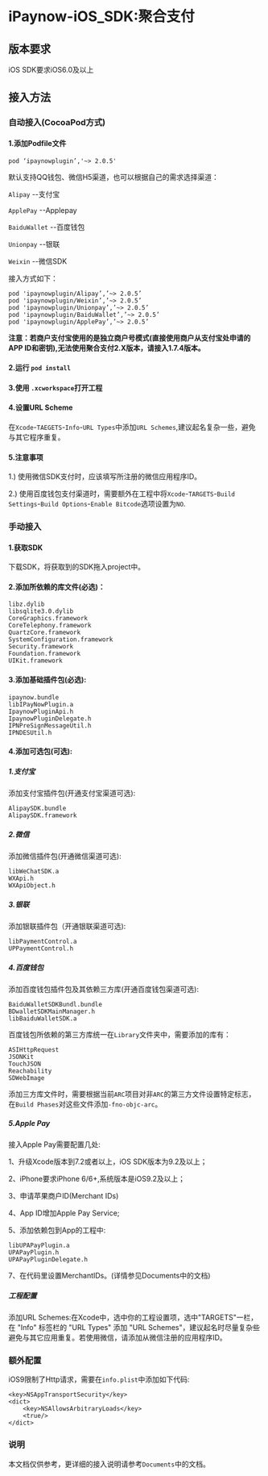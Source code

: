 # iPaynow-iOS\_SDK:聚合支付
## 版本要求
iOS SDK要求iOS6.0及以上
## 接入方法
### 自动接入(CocoaPod方式)
#### 1.添加Podfile文件
```
pod ‘ipaynowplugin’,'~> 2.0.5'
```
默认支持QQ钱包、微信H5渠道，也可以根据自己的需求选择渠道：

`Alipay`           --支付宝

`ApplePay`         --Applepay

`BaiduWallet`      --百度钱包

`Unionpay`         --银联

`Weixin`           --微信SDK

接入方式如下：

```
pod 'ipaynowplugin/Alipay’,’~> 2.0.5’
pod 'ipaynowplugin/Weixin’,’~> 2.0.5’
pod 'ipaynowplugin/Unionpay’,’~> 2.0.5’
pod 'ipaynowplugin/BaiduWallet’,’~> 2.0.5’
pod 'ipaynowplugin/ApplePay’,’~> 2.0.5’
```

**注意：若商户支付宝使用的是独立商户号模式(直接使用商户从支付宝处申请的APP
ID和密钥),无法使用聚合支付2.X版本，请接入1.7.4版本。**

#### 2.运行 `pod install`
#### 3.使用 `.xcworkspace`打开工程
#### 4.设置URL Scheme
在`Xcode`-`TAEGETS`-`Info`-`URL Types`中添加`URL Schemes`,建议起名复杂一些，避免与其它程序重复。
#### 5.注意事项
1.) 使用微信SDK支付时，应该填写所注册的微信应用程序ID。

2.) 使用百度钱包支付渠道时，需要额外在工程中将`Xcode`-`TARGETS`-`Build Settings`-`Build Options`-`Enable Bitcode`选项设置为`NO`.


### 手动接入
#### 1.获取SDK 
下载SDK，将获取到的SDK拖入project中。
#### 2.添加所依赖的库文件(必选)：
```
libz.dylib
libsqlite3.0.dylib
CoreGraphics.framework
CoreTelephony.framework
QuartzCore.framework
SystemConfiguration.framework
Security.framework
Foundation.framework
UIKit.framework
```
#### 3.添加基础插件包(必选):
```
ipaynow.bundle
libIPayNowPlugin.a
IpaynowPluginApi.h
IpaynowPluginDelegate.h
IPNPreSignMessageUtil.h
IPNDESUtil.h

```
#### 4.添加可选包(可选):
##### 1.支付宝

添加支付宝插件包(开通支付宝渠道可选):

```
AlipaySDK.bundle
AlipaySDK.framework
```
##### 2.微信

添加微信插件包(开通微信渠道可选):

```
libWeChatSDK.a
WXApi.h
WXApiObject.h
```
##### 3.银联

添加银联插件包（开通银联渠道可选):

```
libPaymentControl.a
UPPaymentControl.h
```

##### 4.百度钱包

添加百度钱包插件包及其依赖三方库(开通百度钱包渠道可选):

```
BaiduWalletSDKBundl.bundle
BDwalletSDKMainManager.h
libBaiduWalletSDK.a
```
百度钱包所依赖的第三方库统一在`Library`文件夹中，需要添加的库有：

```
ASIHttpRequest
JSONKit
TouchJSON
Reachability
SDWebImage
```
添加三方库文件时，需要根据当前`ARC`项目对非`ARC`的第三方文件设置特定标志，在`Build Phases`对这些文件添加`-fno-objc-arc`。

##### 5.Apple Pay
接入Apple Pay需要配置几处:

1、升级Xcode版本到7.2或者以上，iOS SDK版本为9.2及以上；

2、iPhone要求iPhone 6/6+,系统版本是iOS9.2及以上；

3、申请苹果商户ID(Merchant IDs)

4、App ID增加Apple Pay Service;

5、添加依赖包到App的工程中:

```
libUPAPayPlugin.a
UPAPayPlugin.h
UPAPayPluginDelegate.h
```
7、在代码里设置MerchantIDs。(详情参见Documents中的文档)

##### 工程配置
添加URL Schemes:在Xcode中，选中你的工程设置项，选中"TARGETS"一栏，在 "Info" 标签栏的 "URL Types" 添加 "URL Schemes"，建议起名时尽量复杂些避免与其它应用重复。若使用微信，请添加从微信注册的应用程序ID。

### 额外配置
iOS9限制了Http请求，需要在`info.plist`中添加如下代码:
```
<key>NSAppTransportSecurity</key>
<dict>
    <key>NSAllowsArbitraryLoads</key>
    <true/>
</dict>
```

### 说明
本文档仅供参考，更详细的接入说明请参考`Documents`中的文档。




























